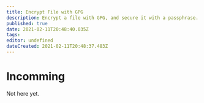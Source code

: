 ```yaml
---
title: Encrypt File with GPG
description: Encrypt a file with GPG, and secure it with a passphrase.
published: true
date: 2021-02-11T20:48:40.035Z
tags: 
editor: undefined
dateCreated: 2021-02-11T20:48:37.483Z
---
```


# Incomming
Not here yet.